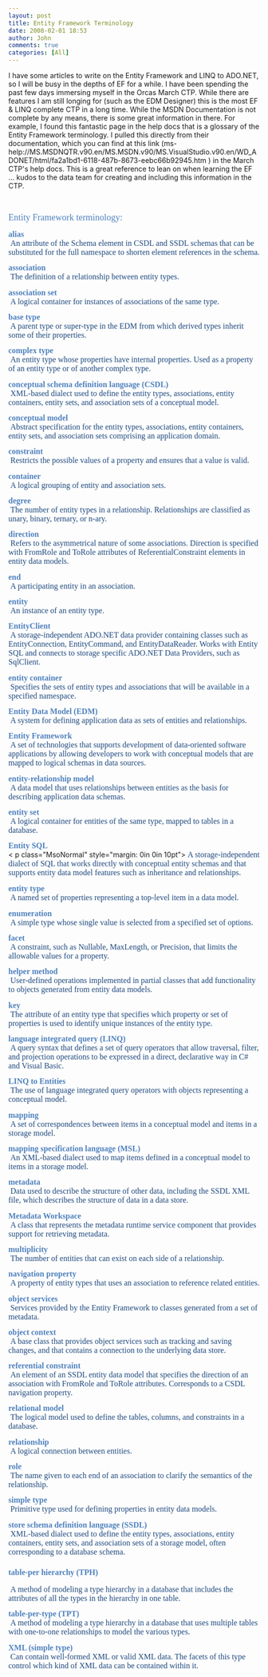 ```yaml
---
layout: post
title: Entity Framework Terminology
date: 2008-02-01 18:53
author: John
comments: true
categories: [All]
---
```

<p>I have some articles to write&nbsp;on the Entity Framework and&nbsp;LINQ to ADO.NET, so I will be busy in the depths of EF for a while.&nbsp;I have been spending the past few days immersing myself in the Orcas March CTP. While there are features I am still longing for (such as the EDM Designer) this is the most EF &amp; LINQ complete CTP in a long time. While the MSDN Documentation is not complete by any means, there is some great information in there. For example, I found this fantastic page in the help docs that is a glossary of the Entity Framework terminology. I pulled this directly from their documentation, which you can find at this link (ms-help://MS.MSDNQTR.v90.en/MS.MSDN.v90/MS.VisualStudio.v90.en/WD_ADONET/html/fa2a1bd1-6118-487b-8673-eebc66b92945.htm ) in the March CTP&#39;s help docs. This is a great reference to lean on when learning the EF ... kudos to the data team for creating and including this information in the CTP.</p><p>&nbsp;</p><p><font color="#4f81bd" face="Cambria" size="4">Entity Framework terminology:</font></p><h3 style="margin: 10pt 0in 0pt"><font color="#4f81bd" face="Cambria" size="3">alias</font></h3><p class="MsoNormal" style="margin: 0in 0in 10pt"><font size="3"><font color="#1f497d"><font face="Calibri"><span>&nbsp;</span>An attribute of the Schema element in CSDL and SSDL schemas that can be substituted for the full namespace to shorten element references in the schema.</font></font></font></p><h3 style="margin: 10pt 0in 0pt"><font color="#4f81bd" face="Cambria" size="3">association</font></h3><p class="MsoNormal" style="margin: 0in 0in 10pt"><font size="3"><font color="#1f497d"><font face="Calibri"><span>&nbsp;</span>The definition of a relationship between entity types.</font></font></font></p><h3 style="margin: 10pt 0in 0pt"><font color="#4f81bd" face="Cambria" size="3">association set</font></h3><p class="MsoNormal" style="margin: 0in 0in 10pt"><font size="3"><font color="#1f497d"><font face="Calibri"><span>&nbsp;</span>A logical container for instances of associations of the same type. </font></font></font></p><h3 style="margin: 10pt 0in 0pt"><font color="#4f81bd" face="Cambria" size="3">base type</font></h3><p class="MsoNormal" style="margin: 0in 0in 10pt"><font size="3"><font color="#1f497d"><font face="Calibri"><span>&nbsp;</span>A parent type or super-type in the EDM from which derived types inherit some of their properties. </font></font></font></p><h3 style="margin: 10pt 0in 0pt"><font color="#4f81bd" face="Cambria" size="3">complex type</font></h3><p class="MsoNormal" style="margin: 0in 0in 10pt"><font size="3"><font color="#1f497d"><font face="Calibri"><span>&nbsp;</span>An entity type whose properties have internal properties. Used as a property of an entity type or of another complex type. </font></font></font></p><h3 style="margin: 10pt 0in 0pt"><font color="#4f81bd" face="Cambria" size="3">conceptual schema definition language (CSDL)</font></h3><p class="MsoNormal" style="margin: 0in 0in 10pt"><font size="3"><font color="#1f497d"><font face="Calibri"><span>&nbsp;</span>XML-based dialect used to define the entity types, associations, entity containers, entity sets, and association sets of a conceptual model. </font></font></font></p><h3 style="margin: 10pt 0in 0pt"><font color="#4f81bd" face="Cambria" size="3">conceptual model</font></h3><p class="MsoNormal" style="margin: 0in 0in 10pt"><font size="3"><font color="#1f497d"><font face="Calibri"><span>&nbsp;</span>Abstract specification for the entity types, associations, entity containers, entity sets, and association sets comprising an application domain. </font></font></font></p><p class="MsoNormal" style="margin: 0in 0in 10pt"><font color="#1f497d" face="Calibri" size="3"></font></p><h3 style="margin: 10pt 0in 0pt"><font color="#4f81bd" face="Cambria" size="3">constraint</font></h3><p class="MsoNormal" style="margin: 0in 0in 10pt"><font size="3"><font color="#1f497d"><font face="Calibri"><span>&nbsp;</span>Restricts the possible values of a property and ensures that a value is valid. </font></font></font></p><h3 style="margin: 10pt 0in 0pt"><font color="#4f81bd" face="Cambria" size="3">container</font></h3><p class="MsoNormal" style="margin: 0in 0in 10pt"><font size="3"><font color="#1f497d"><font face="Calibri"><span>&nbsp;</span>A logical grouping of entity and association sets. </font></font></font></p><h3 style="margin: 10pt 0in 0pt"><font color="#4f81bd" face="Cambria" size="3">degree</font></h3><p class="MsoNormal" style="margin: 0in 0in 10pt"><font size="3"><font color="#1f497d"><font face="Calibri"><span>&nbsp;</span>The number of entity types in a relationship. Relationships are classified as unary, binary, ternary, or n-ary. </font></font></font></p><h3 style="margin: 10pt 0in 0pt"><font color="#4f81bd" face="Cambria" size="3">direction</font></h3><p class="MsoNormal" style="margin: 0in 0in 10pt"><font size="3"><font color="#1f497d"><font face="Calibri"><span>&nbsp;</span>Refers to the asymmetrical nature of some associations. Direction is specified with FromRole and ToRole attributes of ReferentialConstraint elements in entity data models.</font></font></font></p><h3 style="margin: 10pt 0in 0pt"><font color="#4f81bd" face="Cambria" size="3">end</font></h3><p class="MsoNormal" style="margin: 0in 0in 10pt"><font size="3"><font color="#1f497d"><font face="Calibri"><span>&nbsp;</span>A participating entity in an association. </font></font></font></p><h3 style="margin: 10pt 0in 0pt"><font color="#4f81bd" face="Cambria" size="3">entity</font></h3><p class="MsoNormal" style="margin: 0in 0in 10pt"><font size="3"><font color="#1f497d"><font face="Calibri"><span>&nbsp;</span>An instance of an entity type.</font></font></font></p><h3 style="margin: 10pt 0in 0pt"><font color="#4f81bd" face="Cambria" size="3">EntityClient</font></h3><p class="MsoNormal" style="margin: 0in 0in 10pt"><font size="3"><font color="#1f497d"><font face="Calibri"><span>&nbsp;</span>A storage-independent ADO.NET data provider containing classes such as EntityConnection, EntityCommand, and EntityDataReader. Works with Entity SQL and connects to storage specific ADO.NET Data Providers, such as SqlClient.</font></font></font></p><h3 style="margin: 10pt 0in 0pt"><font color="#4f81bd" face="Cambria" size="3">entity container</font></h3><p class="MsoNormal" style="margin: 0in 0in 10pt"><font size="3"><font color="#1f497d"><font face="Calibri"><span>&nbsp;</span>Specifies the sets of entity types and associations that will be available in a specified namespace. </font></font></font></p><h3 style="margin: 10pt 0in 0pt"><font color="#4f81bd" face="Cambria" size="3">Entity Data Model (EDM)</font></h3><p class="MsoNormal" style="margin: 0in 0in 10pt"><font size="3"><font color="#1f497d"><font face="Calibri"><span>&nbsp;</span>A system for defining application data as sets of entities and relationships.</font></font></font></p><h3 style="margin: 10pt 0in 0pt"><font color="#4f81bd" face="Cambria" size="3">Entity Framework</font></h3><p class="MsoNormal" style="margin: 0in 0in 10pt"><font size="3"><font color="#1f497d"><font face="Calibri"><span>&nbsp;</span>A set of technologies that supports development of data-oriented software applications by allowing developers to work with conceptual models that are mapped to logical schemas in data sources.</font></font></font></p><h3 style="margin: 10pt 0in 0pt"><font color="#4f81bd" face="Cambria" size="3">entity-relationship model</font></h3><p class="MsoNormal" style="margin: 0in 0in 10pt"><font size="3"><font color="#1f497d"><font face="Calibri"><span>&nbsp;</span>A data model that uses relationships between entities as the basis for describing application data schemas. </font></font></font></p><h3 style="margin: 10pt 0in 0pt"><font color="#4f81bd" face="Cambria" size="3">entity set</font></h3><p class="MsoNormal" style="margin: 0in 0in 10pt"><font size="3"><font color="#1f497d"><font face="Calibri"><span>&nbsp;</span>A logical container for entities of the same type, mapped to tables in a database. </font></font></font></p><h3 style="margin: 10pt 0in 0pt"><font color="#4f81bd" face="Cambria" size="3">Entity SQL</font></h3><
p class="MsoNormal" style="margin: 0in 0in 10pt"><font size="3"><font color="#1f497d"><font face="Calibri"><span>&nbsp;</span>A storage-independent dialect of SQL that works directly with conceptual entity schemas and that supports entity data model features such as inheritance and relationships.</font></font></font></p><p class="MsoNormal" style="margin: 0in 0in 10pt"><font color="#1f497d" face="Calibri" size="3"></font></p><h3 style="margin: 10pt 0in 0pt"><font color="#4f81bd" face="Cambria" size="3">entity type</font></h3><p class="MsoNormal" style="margin: 0in 0in 10pt"><font size="3"><font color="#1f497d"><font face="Calibri"><span>&nbsp;</span>A named set of properties representing a top-level item in a data model.</font></font></font></p><h3 style="margin: 10pt 0in 0pt"><font color="#4f81bd" face="Cambria" size="3">enumeration</font></h3><p class="MsoNormal" style="margin: 0in 0in 10pt"><font size="3"><font color="#1f497d"><font face="Calibri"><span>&nbsp;</span>A simple type whose single value is selected from a specified set of options. </font></font></font></p><h3 style="margin: 10pt 0in 0pt"><font color="#4f81bd" face="Cambria" size="3">facet</font></h3><p class="MsoNormal" style="margin: 0in 0in 10pt"><font size="3"><font color="#1f497d"><font face="Calibri"><span>&nbsp;</span>A constraint, such as Nullable, MaxLength, or Precision, that limits the allowable values for a property.</font></font></font></p><h3 style="margin: 10pt 0in 0pt"><font color="#4f81bd" face="Cambria" size="3">helper method</font></h3><p class="MsoNormal" style="margin: 0in 0in 10pt"><font size="3"><font color="#1f497d"><font face="Calibri"><span>&nbsp;</span>User-defined operations implemented in partial classes that add functionality to objects generated from entity data models.</font></font></font></p><h3 style="margin: 10pt 0in 0pt"><font color="#4f81bd" face="Cambria" size="3">key</font></h3><p class="MsoNormal" style="margin: 0in 0in 10pt"><font size="3"><font color="#1f497d"><font face="Calibri"><span>&nbsp;</span>The attribute of an entity type that specifies which property or set of properties is used to identify unique instances of the entity type.</font></font></font></p><h3 style="margin: 10pt 0in 0pt"><font color="#4f81bd" face="Cambria" size="3">language integrated query (LINQ)</font></h3><p class="MsoNormal" style="margin: 0in 0in 10pt"><font size="3"><font color="#1f497d"><font face="Calibri"><span>&nbsp;</span>A query syntax that defines a set of query operators that allow traversal, filter, and projection operations to be expressed in a direct, declarative way in C# and Visual Basic.</font></font></font></p><h3 style="margin: 10pt 0in 0pt"><font color="#4f81bd" face="Cambria" size="3">LINQ to Entities</font></h3><p class="MsoNormal" style="margin: 0in 0in 10pt"><font size="3"><font color="#1f497d"><font face="Calibri"><span>&nbsp;</span>The use of language integrated query operators with objects representing a conceptual model.</font></font></font></p><h3 style="margin: 10pt 0in 0pt"><font color="#4f81bd" face="Cambria" size="3">mapping</font></h3><p class="MsoNormal" style="margin: 0in 0in 10pt"><font size="3"><font color="#1f497d"><font face="Calibri"><span>&nbsp;</span>A set of correspondences between items in a conceptual model and items in a storage model.</font></font></font></p><h3 style="margin: 10pt 0in 0pt"><font color="#4f81bd" face="Cambria" size="3">mapping specification language (MSL)</font></h3><p class="MsoNormal" style="margin: 0in 0in 10pt"><font size="3"><font color="#1f497d"><font face="Calibri"><span>&nbsp;</span>An XML-based dialect used to map items defined in a conceptual model to items in a storage model.</font></font></font></p><h3 style="margin: 10pt 0in 0pt"><font color="#4f81bd" face="Cambria" size="3">metadata</font></h3><p class="MsoNormal" style="margin: 0in 0in 10pt"><font size="3"><font color="#1f497d"><font face="Calibri"><span>&nbsp;</span>Data used to describe the structure of other data, including the SSDL XML file, which describes the structure of data in a data store. </font></font></font></p><h3 style="margin: 10pt 0in 0pt"><font color="#4f81bd" face="Cambria" size="3">Metadata Workspace</font></h3><p class="MsoNormal" style="margin: 0in 0in 10pt"><font size="3"><font color="#1f497d"><font face="Calibri"><span>&nbsp;</span>A class that represents the metadata runtime service component that provides support for retrieving metadata. </font></font></font></p><h3 style="margin: 10pt 0in 0pt"><font color="#4f81bd" face="Cambria" size="3">multiplicity</font></h3><p class="MsoNormal" style="margin: 0in 0in 10pt"><font size="3"><font color="#1f497d"><font face="Calibri"><span>&nbsp;</span>The number of entities that can exist on each side of a relationship. </font></font></font></p><h3 style="margin: 10pt 0in 0pt"><font color="#4f81bd" face="Cambria" size="3">navigation property</font></h3><p class="MsoNormal" style="margin: 0in 0in 10pt"><font size="3"><font color="#1f497d"><font face="Calibri"><span>&nbsp;</span>A property of entity types that uses an association to reference related entities.</font></font></font></p><p class="MsoNormal" style="margin: 0in 0in 10pt"><font color="#1f497d" face="Calibri" size="3"></font></p><h3 style="margin: 10pt 0in 0pt"><font color="#4f81bd" face="Cambria" size="3">object services</font></h3><p class="MsoNormal" style="margin: 0in 0in 10pt"><font size="3"><font color="#1f497d"><font face="Calibri"><span>&nbsp;</span>Services provided by the Entity Framework to classes generated from a set of metadata.</font></font></font></p><h3 style="margin: 10pt 0in 0pt"><font color="#4f81bd" face="Cambria" size="3">object context</font></h3><p class="MsoNormal" style="margin: 0in 0in 10pt"><font size="3"><font color="#1f497d"><font face="Calibri"><span>&nbsp;</span>A base class that provides object services such as tracking and saving changes, and that contains a connection to the underlying data store.</font></font></font></p><h3 style="margin: 10pt 0in 0pt"><font color="#4f81bd" face="Cambria" size="3">referential constraint</font></h3><p class="MsoNormal" style="margin: 0in 0in 10pt"><font size="3"><font color="#1f497d"><font face="Calibri"><span>&nbsp;</span>An element of an SSDL entity data model that specifies the direction of an association with FromRole and ToRole attributes. Corresponds to a CSDL navigation property.</font></font></font></p><h3 style="margin: 10pt 0in 0pt"><font color="#4f81bd" face="Cambria" size="3">relational model</font></h3><p class="MsoNormal" style="margin: 0in 0in 10pt"><font size="3"><font color="#1f497d"><font face="Calibri"><span>&nbsp;</span>The logical model used to define the tables, columns, and constraints in a database.</font></font></font></p><h3 style="margin: 10pt 0in 0pt"><font color="#4f81bd" face="Cambria" size="3">relationship</font></h3><p class="MsoNormal" style="margin: 0in 0in 10pt"><font size="3"><font color="#1f497d"><font face="Calibri"><span>&nbsp;</span>A logical connection between entities. </font></font></font></p><h3 style="margin: 10pt 0in 0pt"><font color="#4f81bd" face="Cambria" size="3">role</font></h3><p class="MsoNormal" style="margin: 0in 0in 10pt"><font size="3"><font color="#1f497d"><font face="Calibri"><span>&nbsp;</span>The name given to each end of an association to clarify the semantics of the relationship.</font></font></font></p><h3 style="margin: 10pt 0in 0pt"><font color="#4f81bd" face="Cambria" size="3">simple type </font></h3><p class="MsoNormal" style="margin: 0in 0in 10pt"><font size="3"><font color="#1f497d"><font face="Calibri"><span>&nbsp;</span>Primitive type used for defining properties in entity data models.</font></font></font></p><h3 style="margin: 10pt 0in 0pt"><font color="#4f81bd" face="Cambria" size="3">store schema definition language (SSDL)</font></h3><p class="MsoNormal" style="margin: 0in 0in 10pt"><font size="3"><font color="#1f497d"><font face="Calibri"><span>&nbsp;</span>XML-based dialect used to define the entity types, associations, entity containers, entity sets, and association sets of a storage model, often corresponding to a database schema. </font></font></font></p><h3 st
yle="margin: 10pt 0in 0pt"><font color="#4f81bd" face="Cambria" size="3">table-per hierarchy (TPH)</font></h3><p class="MsoNormal" style="margin: 0in 0in 10pt"><font size="3"><font color="#1f497d"><font face="Calibri"><span>&nbsp;</span>A method of modeling a type hierarchy in a database that includes the attributes of all the types in the hierarchy in one table.</font></font></font></p><h3 style="margin: 10pt 0in 0pt"><font color="#4f81bd" face="Cambria" size="3">table-per-type (TPT)</font></h3><p class="MsoNormal" style="margin: 0in 0in 10pt"><font size="3"><font color="#1f497d"><font face="Calibri"><span>&nbsp;</span>A method of modeling a type hierarchy in a database that uses multiple tables with one-to-one relationships to model the various types.</font></font></font></p><h3 style="margin: 10pt 0in 0pt"><font color="#4f81bd" face="Cambria" size="3">XML (simple type)</font></h3><p class="MsoNormal" style="margin: 0in 0in 10pt"><font size="3"><font color="#1f497d"><font face="Calibri"><span>&nbsp;</span>Can contain well-formed XML or valid XML data. The facets of this type control which kind of XML data can be contained within it. </font></font></font></p><p class="MsoNormal" style="margin: 0in 0in 10pt"><font color="#1f497d" face="Calibri" size="3"></font></p>

